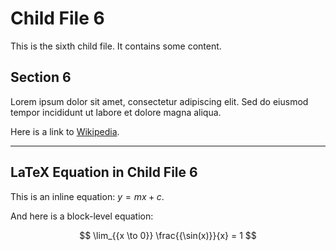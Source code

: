 # Child File 6

This is the sixth child file. It contains some content.

## Section 6

Lorem ipsum dolor sit amet, consectetur adipiscing elit. Sed do eiusmod tempor incididunt ut labore et dolore magna aliqua.

Here is a link to [Wikipedia](https://www.wikipedia.org/).

---

## LaTeX Equation in Child File 6

This is an inline equation: $y = mx + c$.

And here is a block-level equation:

$$
\lim_{{x \to 0}} \frac{{\sin(x)}}{x} = 1
$$
